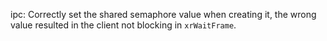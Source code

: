 ipc: Correctly set the shared semaphore value when creating it, the wrong value
resulted in the client not blocking in `xrWaitFrame`.
